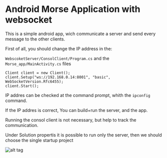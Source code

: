 # Android Morse Application with websocket

This is a simple android app, wich communicate a server and send every message to the other clients.

First of all, you should change the IP address in the:

`WebscoketServer/ConsolClient/Program.cs` and the `Morse_app/MainActivity.cs` files

```
Client client = new Client();
client.Setup("ws://192.168.0.14:8001", "basic", WebSocketVersion.Rfc6455);
client.Start();
```
IP addres can be checked at the command prompt, whith the `ipconfig` command.

If the IP addres is correct, You can build+run the server, and the app.

Running the consol client is not necessary, but help to track the communication.

Under Solution propertis it is possible to run only the server, then we should choose the single startup project 

![alt tag](https://s17.postimg.org/rvv9c3tq7/image.jpg)
